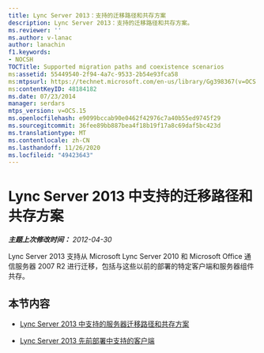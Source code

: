 ```yaml
---
title: Lync Server 2013：支持的迁移路径和共存方案
description: Lync Server 2013：支持的迁移路径和共存方案。
ms.reviewer: ''
ms.author: v-lanac
author: lanachin
f1.keywords:
- NOCSH
TOCTitle: Supported migration paths and coexistence scenarios
ms:assetid: 55449540-2f94-4a7c-9533-2b54e93fca58
ms:mtpsurl: https://technet.microsoft.com/en-us/library/Gg398367(v=OCS.15)
ms:contentKeyID: 48184182
ms.date: 07/23/2014
manager: serdars
mtps_version: v=OCS.15
ms.openlocfilehash: e9099bccab90e0462f42976c7a40b55ed9745f29
ms.sourcegitcommit: 36fee89bb887bea4f18b19f17a8c69daf5bc423d
ms.translationtype: MT
ms.contentlocale: zh-CN
ms.lasthandoff: 11/26/2020
ms.locfileid: "49423643"
---
```

# <a name="supported-migration-paths-and-coexistence-scenarios-in-lync-server-2013"></a>Lync Server 2013 中支持的迁移路径和共存方案

<div data-xmlns="http://www.w3.org/1999/xhtml">

<div class="topic" data-xmlns="http://www.w3.org/1999/xhtml" data-msxsl="urn:schemas-microsoft-com:xslt" data-cs="https://msdn.microsoft.com/">

<div data-asp="https://msdn2.microsoft.com/asp">



</div>

<div id="mainSection">

<div id="mainBody">

<span> </span>

_**主题上次修改时间：** 2012-04-30_

Lync Server 2013 支持从 Microsoft Lync Server 2010 和 Microsoft Office 通信服务器 2007 R2 进行迁移，包括与这些以前的部署的特定客户端和服务器组件共存。

<div>

## <a name="in-this-section"></a>本节内容

  - [Lync Server 2013 中支持的服务器迁移路径和共存方案](lync-server-2013-supported-server-migration-paths-and-coexistence-scenarios.md)

  - [Lync Server 2013 先前部署中支持的客户端](lync-server-2013-supported-clients-from-previous-deployments.md)

</div>

</div>

<span> </span>

</div>

</div>

</div>

